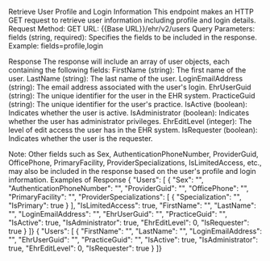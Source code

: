 Retrieve User Profile and Login Information
This endpoint makes an HTTP GET request to retrieve user information including profile and login details.
Request
Method: GET
URL: {{Base URL}}/ehr/v2/users
Query Parameters:
fields (string, required): Specifies the fields to be included in the response. Example: fields=profile,login


Response
The response will include an array of user objects, each containing the following fields:
FirstName (string): The first name of the user.
LastName (string): The last name of the user.
LoginEmailAddress (string): The email address associated with the user's login.
EhrUserGuid (string): The unique identifier for the user in the EHR system.
PracticeGuid (string): The unique identifier for the user's practice.
IsActive (boolean): Indicates whether the user is active.
IsAdministrator (boolean): Indicates whether the user has administrator privileges.
EhrEditLevel (integer): The level of edit access the user has in the EHR system.
IsRequester (boolean): Indicates whether the user is the requester.

Note: Other fields such as Sex, AuthenticationPhoneNumber, ProviderGuid, OfficePhone, PrimaryFacility, ProviderSpecializations, IsLimitedAccess, etc., may also be included in the response based on the user's profile and login information.
Examples of Response
{ "Users": [     {         "Sex": "",         "AuthenticationPhoneNumber": "",         "ProviderGuid": "",         "OfficePhone": "",         "PrimaryFacility": "",         "ProviderSpecializations": [             {                 "Specialization": "",                 "IsPrimary": true             }         ],         "IsLimitedAccess": true,         "FirstName": "",         "LastName": "",         "LoginEmailAddress": "",         "EhrUserGuid": "",         "PracticeGuid": "",         "IsActive": true,         "IsAdministrator": true,         "EhrEditLevel": 0,         "IsRequester": true     } ]}
{ "Users": [     {         "FirstName": "",         "LastName": "",         "LoginEmailAddress": "",         "EhrUserGuid": "",         "PracticeGuid": "",         "IsActive": true,         "IsAdministrator": true,         "EhrEditLevel": 0,         "IsRequester": true     } ]}





